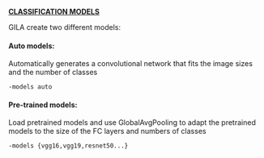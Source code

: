 <span style="text-decoration:underline;">**CLASSIFICATION MODELS**<span>

GILA create two different models:

#### Auto models:

Automatically generates a convolutional network that fits the image sizes and the number of classes

~~~shell
-models auto
~~~

#### Pre-trained models:

Load pretrained models and use GlobalAvgPooling to adapt the pretrained models to the size of the FC layers and numbers of classes

~~~shell
-models {vgg16,vgg19,resnet50...}
~~~
